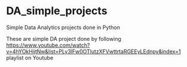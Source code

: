 # DA_simple_projects
Simple Data Analytics projects done in Python

These are simple DA project done by following https://www.youtube.com/watch?v=4hYOkHijtNw&list=PLy3lFw0OTlutzXFVwttrtaRGEEyLEdnpy&index=1 playlist on Youtube
